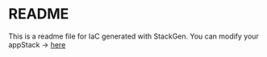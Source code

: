 # README
This is a readme file for IaC generated with StackGen.
You can modify your appStack -> [here](http://main.dev.stackgen.com/appstacks/1a353e92-acd4-494b-8d19-2846c3dcd151)
